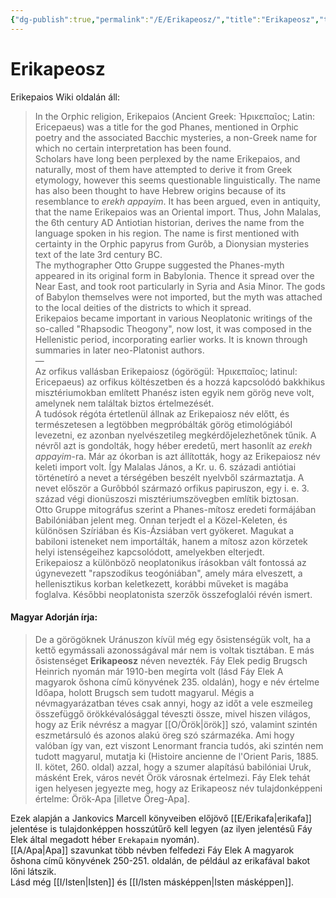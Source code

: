 ```yaml
---
{"dg-publish":true,"permalink":"/E/Erikapeosz/","title":"Erikapeosz","tags":["Englishtexttranslated"],"created":"2023-10-14T07:05","updated":"2024-10-25T17:19"}
---
```



# Erikapeosz

Erikepaios Wiki oldalán áll:  
> In the Orphic religion, Erikepaios (Ancient Greek: Ἠρικεπαῖος; Latin: Ericepaeus) was a title for the god Phanes, mentioned in Orphic poetry and the associated Bacchic mysteries, a non-Greek name for which no certain interpretation has been found.  
> Scholars have long been perplexed by the name Erikepaios, and naturally, most of them have attempted to derive it from Greek etymology, however this seems questionable linguistically. The name has also been thought to have Hebrew origins because of its resemblance to *erekh appayim*. It has been argued, even in antiquity, that the name Erikepaios was an Oriental import. Thus, John Malalas, the 6th century AD Antiotian historian, derives the name from the language spoken in his region. The name is first mentioned with certainty in the Orphic papyrus from Gurôb, a Dionysian mysteries text of the late 3rd century BC.  
> The mythographer Otto Gruppe suggested the Phanes-myth appeared in its original form in Babylonia. Thence it spread over the Near East, and took root particularly in Syria and Asia Minor. The gods of Babylon themselves were not imported, but the myth was attached to the local deities of the districts to which it spread.  
> Erikepaios became important in various Neoplatonic writings of the so-called "Rhapsodic Theogony", now lost, it was composed in the Hellenistic period, incorporating earlier works. It is known through summaries in later neo-Platonist authors.  
> —  
> Az orfikus vallásban Erikepaiosz (ógörögül: Ἠρικεπαῖος; latinul: Ericepaeus) az orfikus költészetben és a hozzá kapcsolódó bakkhikus misztériumokban említett Phanész isten egyik nem görög neve volt, amelynek nem találtak biztos értelmezését.  
> A tudósok régóta értetlenül állnak az Erikepaiosz név előtt, és természetesen a legtöbben megpróbálták görög etimológiából levezetni, ez azonban nyelvészetileg megkérdőjelezhetőnek tűnik. A névről azt is gondolták, hogy héber eredetű, mert hasonlít az *erekh appayim*-ra. Már az ókorban is azt állították, hogy az Erikepaiosz név keleti import volt. Így Malalas János, a Kr. u. 6. századi antiótiai történetíró a nevet a térségében beszélt nyelvből származtatja. A nevet először a Gurôbból származó orfikus papiruszon, egy i. e. 3. század végi dionüszoszi misztériumszövegben említik biztosan.  
> Otto Gruppe mitográfus szerint a Phanes-mítosz eredeti formájában Babilóniában jelent meg. Onnan terjedt el a Közel-Keleten, és különösen Szíriában és Kis-Ázsiában vert gyökeret. Magukat a babiloni isteneket nem importálták, hanem a mítosz azon körzetek helyi istenségeihez kapcsolódott, amelyekben elterjedt.  
> Erikepaiosz a különböző neoplatonikus írásokban vált fontossá az úgynevezett "rapszodikus teogóniában", amely mára elveszett, a hellenisztikus korban keletkezett, korábbi műveket is magába foglalva. Későbbi neoplatonista szerzők összefoglalói révén ismert.  

#### Magyar Adorján írja:  

> De a görögöknek Uránuszon kívül még egy ősistenségük volt, ha a kettő egymássali azonosságával már nem is voltak tisztában. E más ősistenséget **Erikapeosz** néven nevezték. Fáy Elek pedig Brugsch Heinrich nyomán már 1910-ben megírta volt (lásd Fáy Elek A magyarok őshona című könyvének 235. oldalán), hogy e név értelme Időapa, holott Brugsch sem tudott magyarul. Mégis a névmagyarázatban téves csak annyi, hogy az időt a vele eszmeileg összefüggő örökkévalósággal téveszti össze, mivel hiszen világos, hogy az Erik névrész a magyar [[O/Örök\|örök]] szó, valamint szintén eszmetársuló és azonos alakú öreg szó származéka. Ami hogy valóban így van, ezt viszont Lenormant francia tudós, aki szintén nem tudott magyarul, mutatja ki (Histoire ancienne de l'Orient Paris, 1885. II. kötet, 260. oldal) azzal, hogy a szumer alapítású babilóniai Uruk, másként Erek, város nevét Örök városnak értelmezi. Fáy Elek tehát igen helyesen jegyezte meg, hogy az Erikapeosz név tulajdonképpeni értelme: Örök-Apa \[illetve Öreg-Apa\].  

Ezek alapján a Jankovics Marcell könyveiben előjövő [[E/Erikafa\|erikafa]] jelentése is tulajdonképpen hosszútűrő kell legyen (az ilyen jelentésű Fáy Elek által megadott héber `Erekapaim` nyomán).  
[[A/Apa\|Apa]] szavunkat több névben felfedezi Fáy Elek A magyarok őshona című könyvének 250-251. oldalán, de például az erikafával bakot lőni látszik.  
Lásd még [[I/Isten\|Isten]] és [[I/Isten másképpen\|Isten másképpen]].  